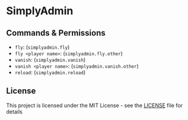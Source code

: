 # SimplyAdmin

## Commands & Permissions
- `fly`: (`simplyadmin.fly`)
- `fly <player name>`: (`simplyadmin.fly.other`)
- `vanish`: (`simplyadmin.vanish`)
- `vanish <player name>`: (`simplyadmin.vanish.other`)
- `reload`: (`simplyadmin.reload`)

## License
This project is licensed under the MIT License - see the [LICENSE](LICENSE) file for details